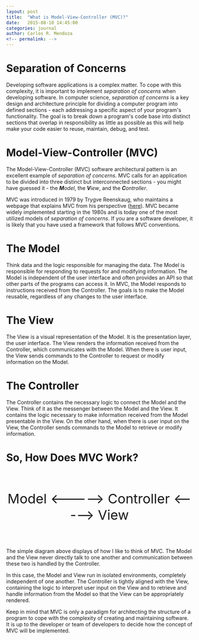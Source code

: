```yaml
---
layout: post
title:  "What is Model-View-Controller (MVC)?"
date:   2015-08-10 14:45:00
categories: journal
author: Carlos R. Mendoza
<!-- permalink: -->
---
```


# Separation of Concerns
Developing software applications is a complex matter. To cope with this complexity, it is important to implement *separation of concerns* when developing software. In computer science, *separation of concerns* is a key design and architecture principle for dividing a computer program into defined sections - each addressing a specific aspect of your program's functionality. The goal is to break down a program's code base into distinct sections that overlap in responsibility as little as possible as this will help make your code easier to reuse, maintain, debug, and test.

# Model-View-Controller (MVC)
The Model-View-Controller (MVC) software architectural pattern is an excellent example of *separation of concerns*. MVC calls for an application to be divided into three distinct but interconnected sections - you might have guessed it - the _**M**odel_, the _**V**iew_, and the _**C**ontroller_. 

MVC was introduced in 1979 by Trygve Reenskaug, who maintains a webpage that explains MVC from his perspective ([here](http://heim.ifi.uio.no/~trygver/themes/mvc/mvc-index.html)). MVC became widely implemented starting in the 1980s and is today one of the most utilized models of *separation of concerns*. If you are a software developer, it is likely that you have used a framework that follows MVC conventions.

# The **M**odel

Think data and the logic responsible for managing the data. The Model is responsible for responding to requests for and modifying information. The Model is independent of the user interface and often provides an API so that other parts of the programs can access it. In MVC, the Model responds to instructions received from the Controller. The goals is to make the Model reusable, regardless of any changes to the user interface. 

# The **V**iew

The View is a visual representation of the Model. It is the presentation layer, the user interface. The View renders the information received from the Controller, which communicates with the Model. When there is user input, the View sends commands to the Controller to request or modify information on the Model. 

# The **C**ontroller

The Controller contains the necessary logic to connect the Model and the View. Think of it as the messenger between the Model and the View. It contains the logic necessary to make information received from the Model presentable in the View. On the other hand, when there is user input on the View, the Controller sends commands to the Model to retrieve or modify information. 

# So, How Does MVC Work?
<br>
<p style="font-size: 36px; text-align: center;">Model <-----> Controller <-----> View</p>
<br>

The simple diagram above displays of how I like to think of MVC. The Model and the View never directly talk to one another and communication between these two is handled by the Controller.

In this case, the Model and View run in isolated environments, completely independent of one another. The Controller is tightly aligned with the View, containing the logic to interpret user input on the View and to retrieve and handle information from the Model so that the View can be appropriately rendered. 

Keep in mind that MVC is only a paradigm for architecting the structure of a program to cope with the complexity of creating and maintaining software. It is up to the developer or team of developers to decide how the concept of MVC will be implemented.
